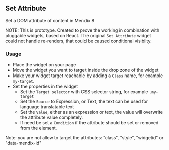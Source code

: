 ## Set Attribute

Set a DOM attribute of content in Mendix 8

NOTE: This is prototype. Created to prove the working in combination with pluggable widgets, based on React.
The original `Set Attribute` widget could not handle re-renders, that could be caused conditional visibilty.

### Usage
- Place the widget on your page
- Move the widget you want to target inside the drop zone of the widget
- Make your widget target reachable by adding a `Class` name, for example `my-target`.
- Set the properties in the widget
  - Set the `Target selector` with CSS selector string, for example `.my-target`
  - Set the `Source` to Expression, or Text, the text can be used for language translatable text
  - Set the `Value`, either as an expression or text, the value will overwrite the attribute value completely.
  - If need be set a `Condition` if the attribute should be set or removed from the element.

Note: you are not allow to target the attributes: "class", "style", "widgetid" or "data-mendix-id"
